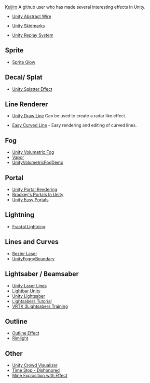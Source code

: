 [Keijiro](https://github.com/keijiro) A github user who has made several interesting effects in Unity.

* [Unity Abstract Wire](https://github.com/qine/unity-abstract-wire)
* [Unity Skidmarks](https://github.com/Nition/UnitySkidmarks)

* [Unity Replay System](https://github.com/RyanAlexanderSingh/UnityReplaySystem)


## Sprite

* [Sprite Glow](https://github.com/Elringus/SpriteGlow)

## Decal/ Splat

* [Unity Splatter Effect](https://github.com/axelbjornsson/UnitySplatterEffect)

## Line Renderer
* [Unity Draw Line](https://github.com/mitsuyacider/UnityDrawLine) Can be used to create a radar like effect.

* [Easy Curved Line](https://github.com/gpvigano/EasyCurvedLine) - Easy rendering and editing of curved lines.

## Fog

* [Unity Volumetric Fog](https://github.com/SiiMeR/unity-volumetric-fog)
* [Vapor](https://github.com/ArthurBrussee/Vapor)
* [UnityVolumetricFogDemo](https://github.com/uhiko512/UnityVolumetricFogDemo)

## Portal
* [Unity Portal Rendering](https://github.com/pr0g/unity-portal-rendering)
* [Brackey's Portals In Unity](https://github.com/Brackeys/Portal-In-Unity)
* [Unity Easy Portals](https://github.com/williambl/unity-easy-portals)

## Lightning

* [Fractal Lightning](https://github.com/noobdawn/Fractal-Lightning-Unity)

## Lines and Curves
* [Bezier Laser](https://github.com/sunduk/BezierLaser)
* [UnityFoggyBoundary](https://github.com/vdvman1/UnityFoggyBoundary)

## Lightsaber / Beamsaber
* [Unity Laser Lines](https://github.com/williamrjackson/UnityLaserLines)
* [Lightbar Unity](https://github.com/maydinunlu/lightbar-unity)
* [Unity Lightsaber](https://github.com/jjxtra/UnityLightsaber)
* [Lightsabers Tutorial](https://github.com/Roland09/Lightsabers-Tutorial)
* [VRTK 3Lightsabers Training](https://github.com/pickettd/vrtk3-lightsaber-training)

## Outline
* [Outline Effect](https://github.com/cakeslice/Outline-Effect)
* [Rimlight](https://github.com/AdultLink/Rimlight)


## Other

* [Unity Crowd Visualizer](https://github.com/hsaikia/Unity-Crowd-Visualizer)
* [Time Stop - Dishonored](https://github.com/Iria-Dev/Unity-TimeStop-Example)
* [Mine Explosition with Effect](https://github.com/leventeren/Unity-Mine-Explosion-With-Effect)

